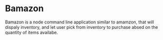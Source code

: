 # Bamazon

Bamazon is a node command line application similar to amamzon, that will dispaly inventory, and let user pick from inventory to purchase absed on the quantity of items availabe.